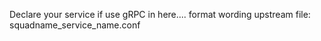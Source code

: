 Declare your service if use gRPC in here....
format wording upstream file:
squadname_service_name.conf
